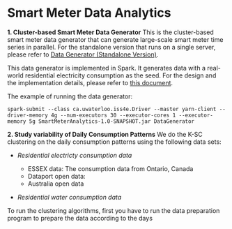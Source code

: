 Smart Meter Data Analytics
============================================

**1. Cluster-based Smart Meter Data Generator**
This is the cluster-based smart meter data generator that can generate large-scale smart meter time series in parallel. For the standalone version that runs on a single server, please refer to [Data Generator (Standalone Version)](https://github.com/xiufengliu/DataGenerator-Standalone-Version). 

This data generator is implemented in Spark. It generates data with a real-world residential electricity consumption as the seed. For the design and the implementation details, please refer to [this document](docs/DataGenerator.pdf).

The example of running the data generator:

    spark-submit --class ca.uwaterloo.iss4e.Driver --master yarn-client --driver-memory 4g --num-executors 30 --executor-cores 1 --executor-memory 5g SmartMeterAnalytics-1.0-SNAPSHOT.jar DataGenerator 

**2. Study variability of Daily Consumption Patterns**
We do the K-SC clustering on the daily consumption patterns using the following data sets:

* _Residential electricty consumption data_
   * ESSEX data: The consumption data from Ontario, Canada
   * Dataport open data: 
   * Australia open data
 
* _Residential water consumption data_
 
To run the clustering algorithms, first you have to run the data preparation program to prepare the data according to the days